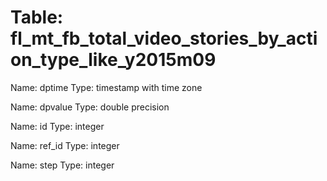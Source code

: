 Table: fl_mt_fb_total_video_stories_by_action_type_like_y2015m09
================================================================

Name: dptime
Type: timestamp with time zone

Name: dpvalue
Type: double precision

Name: id
Type: integer

Name: ref_id
Type: integer

Name: step
Type: integer

